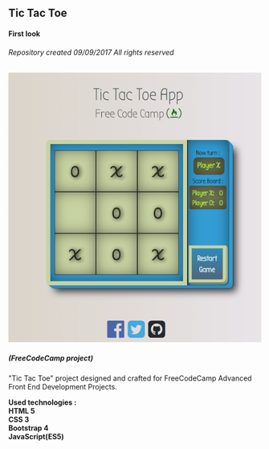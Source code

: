 ## Tic Tac Toe
#### First look
###### Repository created 09/09/2017 All rights reserved 

![alt-текст](https://raw.githubusercontent.com/serg-gavel/TicTacToe/master/Tic%20Tac%20Toe%20-%20Sergey%20Gavelyuk%20project%20(FCC).jpg)
##### (FreeCodeCamp project)

"Tic Tac Toe" project designed and crafted for FreeCodeCamp Advanced Front End Development Projects.  
 
__Used technologies :__  
**HTML 5**  
**CSS 3**  
**Bootstrap 4**  
**JavaScript(ES5)**  
